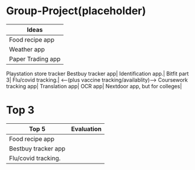 # Group-Project(placeholder)

Ideas|
--------------|
Food recipe app|
Weather app|
Paper Trading app|
Playstation store tracker
Bestbuy tracker app|
Identification app.|
Bitfit part 3|
Flu/covid tracking.| <--(plus vaccine tracking/availablity)-->
Coursework tracking app|
Translation app|
OCR app|
Nextdoor app, but for colleges|

# Top 3
Top 5|Evaluation|
--------------|----|
Food recipe app||
Bestbuy tracker app||
Flu/covid tracking.| |<--(plus vaccine tracking/availablity)-->


